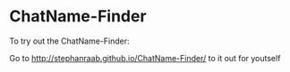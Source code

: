 # ChatName-Finder
To try out the ChatName-Finder:

Go to http://stephanraab.github.io/ChatName-Finder/ to it out for youtself
